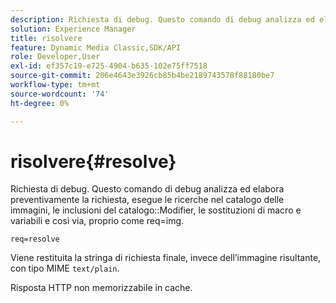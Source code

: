 ```yaml
---
description: Richiesta di debug. Questo comando di debug analizza ed elabora preventivamente la richiesta, esegue le ricerche nel catalogo delle immagini, include i modificatori di catalogo, sostituzioni di macro e variabili e così via, proprio come req=img.
solution: Experience Manager
title: risolvere
feature: Dynamic Media Classic,SDK/API
role: Developer,User
exl-id: ef357c19-e725-4904-b635-102e75ff7518
source-git-commit: 206e4643e3926cb85b4be2189743578f88180be7
workflow-type: tm+mt
source-wordcount: '74'
ht-degree: 0%

---
```


# risolvere{#resolve}

Richiesta di debug. Questo comando di debug analizza ed elabora preventivamente la richiesta, esegue le ricerche nel catalogo delle immagini, le inclusioni del catalogo::Modifier, le sostituzioni di macro e variabili e così via, proprio come req=img.

`req=resolve`

Viene restituita la stringa di richiesta finale, invece dell’immagine risultante, con tipo MIME `text/plain`.

Risposta HTTP non memorizzabile in cache.
